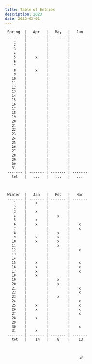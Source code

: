 ```yaml
---
title: Table of Entries
description: 2023
date: 2023-03-01
---
```


     Spring  |   Apr   |   May   |   Jun   
     ------- | ------- | ------- | -------
        1    |         |         |      
        2    |         |         |     
        3    |         |         |       
        4    |         |         |       
        5    |    x    |         |     
        6    |         |         |     
        7    |         |         |       
        8    |    x    |         |     
        9    |         |         |       
       10    |         |         |       
       11    |         |         |     
       12    |         |         |     
       13    |         |         |       
       14    |         |         |       
       15    |         |         |       
       16    |         |         |     
       17    |         |         |     
       18    |         |         |    
       19    |         |         |     
       20    |         |         |       
       21    |         |         |       
       22    |         |         |       
       23    |         |         |      
       24    |         |         |     
       25    |         |         |     
       26    |         |         |     
       27    |         |         |     
       28    |         |         |    
       29    |         |         |     
       30    |         |         |     
       31    |         |         |        
     ------- | ------- | ------- | -------
       tot   |   ...   |   ...   |   ...   

&nbsp;

     Winter  |   Jan   |   Feb   |   Mar   
     ------- | ------- | ------- | ------- 
        1    |    x    |         |         
        2    |         |         |        
        3    |    x    |         |        
        4    |         |    x    |         
        5    |    x    |         |        
        6    |    x    |         |    x    
        7    |         |         |    x    
        8    |         |    x    |        
        9    |    x    |    x    |        
       10    |    x    |    x    |         
       11    |         |    x    |         
       12    |         |         |    x    
       13    |         |         |         
       14    |         |         |         
       15    |    x    |         |    x   
       16    |    x    |         |    x    
       17    |    x    |         |    x    
       18    |    x    |         |         
       19    |         |    x    |        
       20    |         |    x    |         
       21    |         |         |    x    
       22    |         |         |    x   
       23    |         |    x    |        
       24    |         |         |    x    
       25    |    x    |         |    x    
       26    |    x    |         |    x    
       27    |         |         |    x
       28    |    x    |         |         
       29    |         |         |         
       30    |         |         |    x   
       31    |    x    |         |        
     ------- | ------- | ------- | ------- 
       tot   |    14   |    8    |    13   

&nbsp;

<div align="center">
  ✐
</div>
